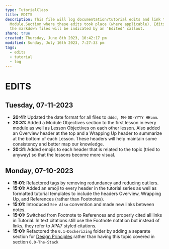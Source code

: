 ```yaml
---  
type: TutorialClass  
title: EDITS  
description: This file will log documentation/tutorial edits and link to the  
  Module.Section where these edits took place (where applicable). Edits within  
  the markdown files will be indicated by an 'Edited' callout.  
share: true  
created: Thursday, June 8th 2023, 10:42:17 pm  
modified: Sunday, July 16th 2023, 7:27:33 pm  
tags:  
  - edits  
  - tutorial  
  - log  
---  
```

  
  
# EDITS  
  
## Tuesday, 07-11-2023  
  
- **20:41:** Updated the date format for all files to `dddd, MM-DD-YYYY HH:mm`.  
- **20:31:** Added a Module Objectives section to the first lesson in every module as well as Lesson Objectives on each other lesson. Also added an Overview header at the top and a Wrapping Up header to summarize at the bottom of each Lesson. These headers will help maintain some consistency and better map our knowledge.  
- **20:31**: Added emojis to each header that is related to the topic (tried to anyway) so that the lessons become more visual.  
  
## Monday, 07-10-2023  
  
- **15:01**: Refactored tags by removing redundancy and reducing outliers.  
- **15:01:** Added an emoji to every header in the tutorial series as well as formatted tutorial templates to include the headers Overview, Wrapping Up, and References (rather than Footnotes).  
- **15:01:** Introduced `See Also` convention and made new links between notes.  
- **15:01:** Switched from Footnote to References and properly cited all links in Tutorial. In text citations still use the Footnote notation but instead of links, they refer to APA7 styled citations.  
- **15:01:** Refactored the `0.1-Dockerizing` folder by adding a separate section for [Design Principles](0.1-Design-Principles.md#) rather than having this topic covered in section `0.0-The-Stack`  
